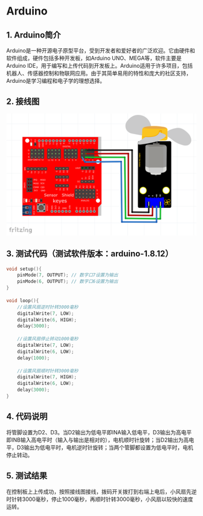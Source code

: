 # Arduino


## 1. Arduino简介  

Arduino是一种开源电子原型平台，受到开发者和爱好者的广泛欢迎。它由硬件和软件组成，硬件包括多种开发板，如Arduino UNO、MEGA等，软件主要是Arduino IDE，用于编写和上传代码到开发板上。Arduino适用于许多项目，包括机器人、传感器控制和物联网应用。由于其简单易用的特性和庞大的社区支持，Arduino是学习编程和电子学的理想选择。  

## 2. 接线图  

![](media/3b93afbcf6a53aaac1b35355b85ef9fb.png)  

## 3. 测试代码（测试软件版本：arduino-1.8.12）  

```cpp  
void setup(){  
    pinMode(7, OUTPUT); // 数字口7设置为输出  
    pinMode(6, OUTPUT); // 数字口6设置为输出  
}  

void loop(){  
    //设置风扇逆时针转3000毫秒  
    digitalWrite(7, LOW);  
    digitalWrite(6, HIGH);  
    delay(3000);  

    //设置风扇停止转动1000毫秒  
    digitalWrite(7, LOW);  
    digitalWrite(6, LOW);  
    delay(1000);  

    //设置风扇顺时针转3000毫秒  
    digitalWrite(7, HIGH);  
    digitalWrite(6, LOW);  
    delay(3000);  
}  
```  

## 4. 代码说明  

将管脚设置为D2、D3。当D2输出为低电平即INA输入低电平，D3输出为高电平即INB输入高电平时（输入与输出是相对的），电机顺时针旋转；当D2输出为高电平，D3输出为低电平时，电机逆时针旋转；当两个管脚都设置为低电平时，电机停止转动。  

## 5. 测试结果  

在控制板上上传成功，按照接线图接线，拨码开关拨打到右端上电后，小风扇先逆时针转3000毫秒，停止1000毫秒，再顺时针转3000毫秒，小风扇以较快的速度运转。



